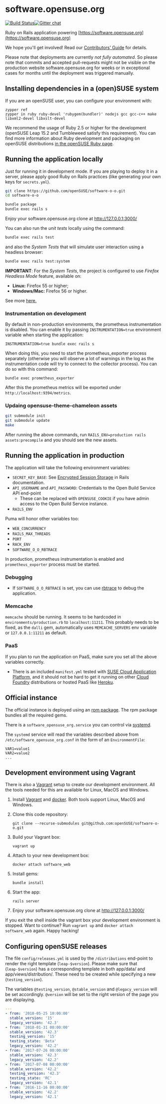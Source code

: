 # software.opensuse.org

[![Build Status](https://travis-ci.com/openSUSE/software-o-o.svg?branch=master)](https://travis-ci.com/openSUSE/software-o-o)[![Gitter chat](https://badges.gitter.im/openSUSE/software-o-o.png)](https://gitter.im/openSUSE/software-o-o)

Ruby on Rails application powering
[https://software.opensuse.org](https://software.opensuse.org)

We hope you'll get involved! Read our [Contributors' Guide](https://github.com/openSUSE/software-o-o/blob/master/CONTRIBUTING.md) for details.

Please note that deployments are currently *not fully automated*. So please note that commits and accepted pull-requests might not be visible on the production website software.opensuse.org for weeks or in exceptional cases for months until the deployment was triggered manually.

## Installing dependencies in a (open)SUSE system

If you are an openSUSE user, you can configure your environment with:

```console
zypper ref
zypper in ruby ruby-devel 'rubygem(bundler)' nodejs gcc gcc-c++ make libxml2-devel libxslt-devel
```

We recommend the usage of Ruby 2.5 or higher for the development (openSUSE Leap 15.2 and Tumbleweed satisfy this requirement).
You can find more information about Ruby development and packaging on openSUSE distributions [in the openSUSE Ruby page](https://en.opensuse.org/Ruby).

## Running the application locally

Just for running it in development mode. If you are playing to deploy it in a
server, please apply good Ruby on Rails practices (like generating your own
keys for `secrets.yml`).

```bash
git clone https://github.com/openSUSE/software-o-o.git
cd software-o-o

bundle package
bundle exec rails s
```

Enjoy your software.opensuse.org clone at http://127.0.0.1:3000/

You can also run the _unit tests_ locally using the command:

```bash
bundle exec rails test
```
and also the _System Tests_ that will simulate user interaction using a headless browser:

```bash
bundle exec rails test:system
```
**IMPORTANT**: For the _System Tests_, the project is configured to use _Firefox Headless Mode_ feature, available on:

- **Linux:** Firefox 55 or higher;
- **Windows/Mac:** Firefox 56 or higher.

See more [here.](https://developer.mozilla.org/en-US/Firefox/Headless_mode)

### Instrumentation on development
By default in non-production environments, the prometheus instrumentation is disabled. You can enable it by passing `INSTRUMENTATION=true` environment variable when starting the application:

```
INSTRUMENTATION=true bundle exec rails s
```

When doing this, you need to start the prometheus_exporter process separately (otherwise you will observe a lot of warnings in the log as the instrumentation code will try to connect to the collector process). You can do so with this command:

```
bundle exec prometheus_exporter
```

After this the prometheus metrics will be exported under `http://localhost:9394/metrics`.

### Updaing opensuse-theme-chameleon assets

```bash
git submodule init
git submodule update
make
```

After running the above commands, run `RAILS_ENV=production rails assets:precompile` and you should see the new assets.

## Running the application in production

The application will take the following environment variables:

* `SECRET_KEY_BASE`: See [Encrypted Session Storage](http://edgeguides.rubyonrails.org/security.html#encrypted-session-storage) in Rails documentation.
* `API_USERNAME` and `API_PASSWORD`: Credentials to the Open Build Service API end-point
  * These can be replaced with `OPENSUSE_COOKIE` if you have admin access to the Open Build Service instance.
* `RAILS_ENV`

Puma will honor other variables too:

* `WEB_CONCURRENCY`
* `RAILS_MAX_THREADS`
* `PORT`
* `RACK_ENV`
* `SOFTWARE_O_O_RBTRACE`

In production, prometheus instrumentation is enabled and `prometheus_exporter` process must be started.

### Debugging

* If `SOFTWARE_O_O_RBTRACE` is set, you can use [rbtrace](https://github.com/tmm1/rbtrace) to debug the application.

### Memcache

`memcache` should be running. It seems to be hardcoded in `environments/production.rb` to `localhost:11211`.
This probably needs to be fixed, as the `dalli` gem, automatically uses `MEMCACHE_SERVERS` env variable or
`127.0.0.1:11211` as default.

### PaaS

If you plan to run the application on PaaS, make sure you set all the above variables correctly.

* There is an included `manifest.yml` tested with [SUSE Cloud Application Platform](https://www.suse.com/de-de/products/cloud-application-platform/), and it should not be hard to get it running on other [Cloud Foundry](https://www.cloudfoundry.org/) distributions or hosted PaaS like [Heroku](http://heroku.com/).

## Official instance

The official instance is deployed using an [rpm package](https://build.opensuse.org/package/show/openSUSE:infrastructure:software.opensuse.org/software_opensuse_org). The rpm package bundles all the required gems.

There is a `software_opensuse_org.service` you can control via [systemd](https://www.freedesktop.org/wiki/Software/systemd/).

The `systemd` service will read the variables described above from `/etc/software_opensuse_org.conf` in the form of an `EnvironmentFile`:

```
VAR1=value1
VAR2=value2
...
```

## Development environment using Vagrant

There is also a [Vagrant](https://www.vagrantup.com/) setup to create our development
environment. All the tools needed for this are available for Linux, MacOS and
Windows.

1.  Install [Vagrant](https://www.vagrantup.com/downloads.html) and [docker](https://docs.docker.com/engine/getstarted/step_one/). Both tools support Linux, MacOS and Windows.

1.  Clone this code repository:

    ```
    git clone --recurse-submodules git@github.com:openSUSE/software-o-o.git
    ```

1.  Build your Vagrant box:

    ```
    vagrant up
    ```

1.  Attach to your new development box:

    ```
    docker attach software_web
    ```

1. Install gems:

    ```
    bundle install
    ```

1.  Start the app:

    ```
    rails server
    ```

1.  Enjoy your software.opensuse.org clone at http://127.0.0.1:3000/

If you exit the shell inside the vagrant box your development environment
is stopped. Want to continue? Run `vagrant up` and `docker attach software_web`
again. Happy hacking!

## Configuring openSUSE releases

The file `config/releases.yml` is used by the `/distributions` end-point to render the right template (`leap-$version`).
Please make sure that (`leap-$version`) has a corresponding template in both app/data/ and app/views/distribution/.
These need to be created while specifying a new (`testing_version`).

The variables `@testing_version`, `@stable_version` and `@legacy_version` will be set accordingly.
`@version` will be set to the right version of the page you are displaying.

```yaml
---
- from: '2018-05-25 10:00:00'
  stable_version: '15'
  legacy_version: '42.3'
- from: '2018-01-31 00:00:00'
  stable_version: '42.3'
  testing_version: '15'
  testing_state: 'Beta'
  legacy_version: '42.2'
- from: '2017-07-26 00:00:00'
  stable_version: '42.3'
  legacy_version: '42.2'
- from: '2017-07-08 00:00:00'
  stable_version: '42.2'
  testing_version: '42.3'
  testing_state: 'RC'
  legacy_version: '42.1'
- from: '2016-11-16 00:00:00'
  stable_version: '42.2'
  legacy_version: '42.1'
```
